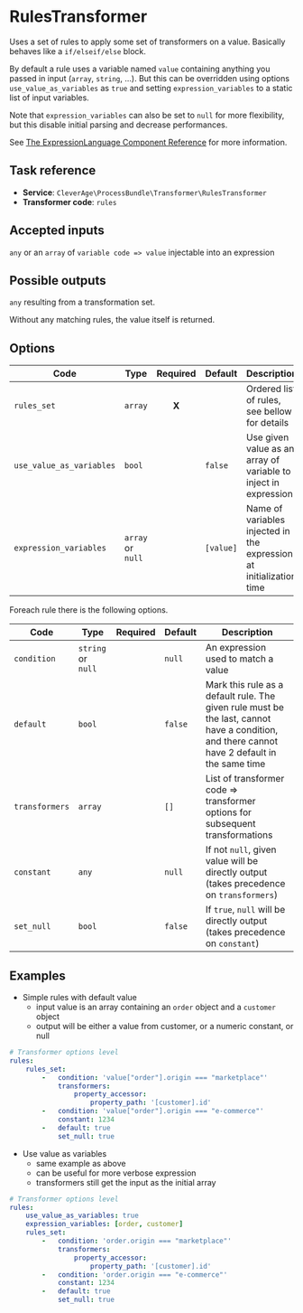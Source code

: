 RulesTransformer
================

Uses a set of rules to apply some set of transformers on a value. Basically behaves like a `if/elseif/else` block.

By default a rule uses a variable named `value` containing anything you passed in input (`array`, `string`, ...). But this 
can be overridden using options `use_value_as_variables` as `true` and setting `expression_variables` to a static list of
input variables.

Note that `expression_variables` can also be set to `null` for more flexibility, but this disable initial parsing and decrease
performances.

See [The ExpressionLanguage Component Reference](https://symfony.com/doc/current/components/expression_language.html) for
more information.

Task reference
--------------

* **Service**: `CleverAge\ProcessBundle\Transformer\RulesTransformer`
* **Transformer code**: `rules`

Accepted inputs
---------------

`any` or an `array` of `variable code => value` injectable into an expression

Possible outputs
----------------

`any` resulting from a transformation set.

Without any matching rules, the value itself is returned. 

Options
-------

| Code | Type | Required | Default | Description |
| ---- | ---- | :------: | ------- | ----------- |
| `rules_set` | `array` | **X** | | Ordered list of rules, see bellow for details |
| `use_value_as_variables` | `bool` | | `false` | Use given value as an array of variable to inject in expression |
| `expression_variables` | `array` or `null` | | `[value]` | Name of variables injected in the expression at initialization time |

Foreach rule there is the following options.

| Code | Type | Required | Default | Description |
| ---- | ---- | :------: | ------- | ----------- |
| `condition` | `string` or `null` | | `null` | An expression used to match a value |
| `default` | `bool` | | `false` | Mark this rule as a default rule. The given rule must be the last, cannot have a condition, and there cannot have 2 default in the same time |
| `transformers` | `array` | | `[]` | List of transformer code => transformer options for subsequent transformations |
| `constant` | `any` | | `null` | If not `null`, given value will be directly output (takes precedence on `transformers`) |
| `set_null` | `bool` | | `false` | If `true`, `null` will be directly output (takes precedence on `constant`) |

Examples
--------

* Simple rules with default value
  - input value is an array containing an `order` object and a `customer` object
  - output will be either a value from customer, or a numeric constant, or null

```yaml
# Transformer options level
rules:
    rules_set:
        -   condition: 'value["order"].origin === "marketplace"'
            transformers:
                property_accessor:
                    property_path: '[customer].id'
        -   condition: 'value["order"].origin === "e-commerce"'
            constant: 1234
        -   default: true
            set_null: true
```

* Use value as variables
  - same example as above
  - can be useful for more verbose expression
  - transformers still get the input as the initial array 

```yaml
# Transformer options level
rules:
    use_value_as_variables: true
    expression_variables: [order, customer]
    rules_set:
        -   condition: 'order.origin === "marketplace"'
            transformers:
                property_accessor:
                    property_path: '[customer].id'
        -   condition: 'order.origin === "e-commerce"'
            constant: 1234
        -   default: true
            set_null: true
```
